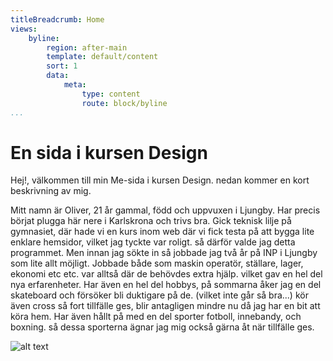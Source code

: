```yaml
---
titleBreadcrumb: Home
views:
    byline:
        region: after-main
        template: default/content
        sort: 1
        data:
            meta:
                type: content
                route: block/byline
...
```

En sida i kursen Design
===============================

Hej!, välkommen till min Me-sida i kursen Design. nedan kommer en kort beskrivning av mig.

Mitt namn är Oliver, 21 år gammal, född och uppvuxen i Ljungby.
Har precis börjat plugga här nere i Karlskrona och trivs bra.
Gick teknisk lilje på gymnasiet, där hade vi en kurs inom web där vi
fick testa på att bygga lite enklare hemsidor, vilket jag tyckte var roligt.
så därför valde jag detta programmet.
Men innan jag sökte in så jobbade jag två år på INP i Ljungby som lite allt möjligt.
Jobbade både som maskin operatör, ställare, lager, ekonomi etc etc. var alltså där
de behövdes extra hjälp. vilket gav en hel del nya erfarenheter.
Har även en hel del hobbys,
på sommarna åker jag en del skateboard och försöker bli duktigare på de.
(vilket inte går så bra...)
kör även cross så fort tillfälle ges, blir antagligen mindre nu då jag har
en bit att köra hem. Har även hållt på med en del sporter fotboll, innebandy,
och boxning. så dessa sporterna ägnar jag mig också gärna åt när tillfälle ges.

![alt text](img/oliverbild.jpg)
